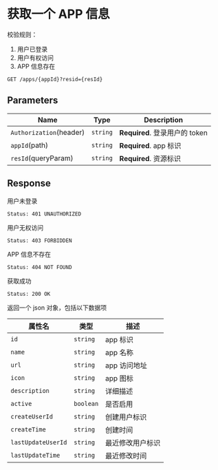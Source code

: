# 获取一个 APP 信息

校验规则：

1. 用户已登录
2. 用户有权访问
3. APP 信息存在

```text
GET /apps/{appId}?resid={resId}
```

## Parameters

| Name                    | Type     | Description                    |
| ----------------------- | -------- | ------------------------------ |
| `Authorization`(header) | `string` | **Required**. 登录用户的 token |
| `appId`(path)           | `string` | **Required**. app 标识         |
| `resId`(queryParam)     | `string` | **Required**. 资源标识         |

## Response

用户未登录

```text
Status: 401 UNAUTHORIZED
```

用户无权访问

```text
Status: 403 FORBIDDEN
```

APP 信息不存在

```text
Status: 404 NOT FOUND
```

获取成功

```text
Status: 200 OK
```

返回一个 json 对象，包括以下数据项

| 属性名             | 类型      | 描述             |
| ------------------ | --------- | ---------------- |
| `id`               | `string`  | app 标识         |
| `name`             | `string`  | app 名称         |
| `url`              | `string`  | app 访问地址     |
| `icon`             | `string`  | app 图标         |
| `description`      | `string`  | 详细描述         |
| `active`           | `boolean` | 是否启用         |
| `createUserId`     | `string`  | 创建用户标识     |
| `createTime`       | `string`  | 创建时间         |
| `lastUpdateUserId` | `string`  | 最近修改用户标识 |
| `lastUpdateTime`   | `string`  | 最近修改时间     |